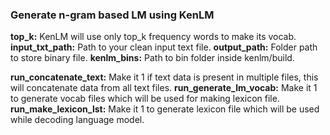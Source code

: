 ### Generate n-gram based LM using KenLM

**top_k:** KenLM will use only top_k frequency words to make its vocab.
**input_txt_path:** Path to your clean input text file.
**output_path:** Folder path to store binary file.
**kenlm_bins:** Path to bin folder inside kenlm/build.

**run_concatenate_text:** Make it 1 if text data is present in multiple files, this will concatenate data from all text files.
**run_generate_lm_vocab:** Make it 1 to generate vocab files which will be used for making lexicon file.
**run_make_lexicon_lst:** Make it 1 to generate lexicon file which will be used while decoding language model.
